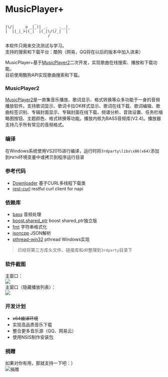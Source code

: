 # MusicPlayer+


```shell
             _                
|\/|    _o _|_)| _.   _ .__|_ 
|  ||_|_>|(_|  |(_|\/(/_|  |  
                   /          
```

本软件只用来交流测试与学习。<br>
支持的搜索和下载平台：酷狗（网易，QQ将在以后的版本中加入进来）<br>

MusicPlayer+基于[MusicPlayer2](https://github.com/zhongyang219/MusicPlayer2)二次开发，实现歌曲在线搜索、播放和下载功能。<br>
目前使用酷狗API实现歌曲搜索和下载。

### MusicPlayer2
[MusicPlayer2](https://github.com/zhongyang219/MusicPlayer2)是一款集音乐播放、歌词显示、格式转换等众多功能于一身的音频播放软件。支持歌词显示、歌词卡拉OK样式显示、歌词在线下载、歌词编辑、歌曲标签识别、专辑封面显示、专辑封面在线下载、频谱分析、音效设置、任务栏缩略图按钮、主题颜色、格式转换等功能。播放内核为BASS音频库(V2.4)。播放器支持几乎所有常见的音频格式。

### 编译
在Windows系统使用VS2015进行编译，运行时将`3rdparty\libs\x86(x64)`添加到`PATH`环境变量中或拷贝到程序运行目录

### 参考代码
- [Downloader](https://github.com/hivivo/Downloader) 基于CURL多线程下载类
- [rest-curl](https://github.com/shadow-node/rest-curl) restful curl client for napi

### 依赖库
- [bass](https://www.un4seen.com/) 音频处理
- [boost.shared_ptr](https://github.com/coldfix/boost.shared_ptr) boost shared_ptr独立版
- [fmt](https://github.com/fmtlib/fmt) 字符串格式化
- [jsoncpp](https://github.com/open-source-parsers/jsoncpp) JSON解析
- [pthread-win32](https://github.com/GerHobbelt/pthread-win32) pthread Windows实现
> 已经将第三方库头文件、链接库和dll整理到`3rdparty`目录下

### 软件截图
主窗口：<br>
![](https://github.com/devcxx/MusicPlayerPlus/blob/master/Screenshots/Main_window.png)<br>
主窗口（隐藏播放列表）：<br>
![](https://github.com/devcxx/MusicPlayerPlus/blob/master/Screenshots/Main_window2.png)<br>

### 开发计划
- ~~x64编译环境~~
- 实现高品质音乐下载
- 整合更多音乐源（QQ、网易云）
- 使用NSIS制作安装包

### 捐赠
如果对你有用，那就支持一下吧：）<br>
![捐赠](https://github.com/devcxx/MusicPlayerPlus/blob/master/pay.png "支持一下")
